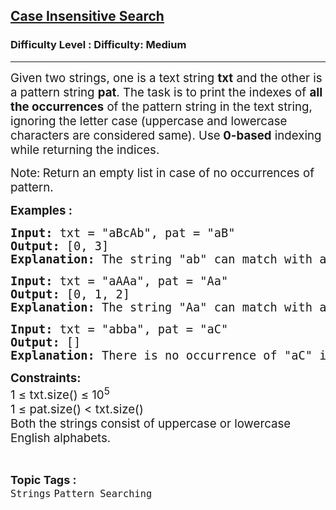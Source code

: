 <h2><a href="https://www.geeksforgeeks.org/problems/case-insensitive-search/1?page=1&category=Pattern%20Searching&sortBy=difficulty">Case Insensitive Search</a></h2><h3>Difficulty Level : Difficulty: Medium</h3><hr><div class="problems_problem_content__Xm_eO"><p><span style="font-size: 14pt;">Given two strings, one is a text string&nbsp;<strong>txt</strong>&nbsp;and the other is a pattern string&nbsp;<strong>pat</strong>. The task is to print the indexes of&nbsp;<strong>all the occurrences</strong> of the pattern string in the text string, ignoring the letter case (uppercase and lowercase characters are considered same)</span><span style="font-size: 14pt;">. Use</span><strong style="font-size: 14pt;">&nbsp;0-based</strong><span style="font-size: 14pt;">&nbsp;indexing while returning the indices.&nbsp;</span></p>
<p><span style="font-size: 14pt;">Note:<strong>&nbsp;</strong>Return an empty list in case of no occurrences of pattern.<br></span></p>
<p><span style="font-size: 14pt;"><strong>Examples :</strong></span></p>
<pre><span style="font-size: 18.6667px;"><strong>Input: </strong>txt = "aBcAb", pat = "aB"<strong>
Output: </strong>[0, 3]<strong>
Explanation: </strong>The string "ab" can match with any of the following strings: "ab", "Ab", "aB" and "AB". So, pat occurs twice in txt, first occurrence starts from index 0 and second from index 3.</span></pre>
<pre><span style="font-size: 18.6667px;"><strong>Input: </strong>txt = "aAAa", pat = "Aa"<strong>
Output: </strong>[0, 1, 2]<strong>
Explanation: </strong>The string "Aa" can match with any of the following strings: "aa", "aA", "Aa" and "AA". So, pat occurs thrice in txt, first occurrence starts from index 0, second from index 2 and third from index 3.</span></pre>
<pre><span style="font-size: 18.6667px;"><strong>Input: </strong>txt = "abba", pat = "aC"<strong>
Output:</strong> []<strong>
Explanation:</strong> There is no occurrence of "aC" in "abba".</span></pre>
<p><span style="font-size: 14pt;"><strong>Constraints:</strong><br>1 ≤ txt.size() ≤ 10<sup>5</sup><br>1 ≤ pat.size() &lt; txt.size()<br>Both the strings consist of uppercase or lowercase English alphabets.</span></p></div><br><p><span style=font-size:18px><strong>Topic Tags : </strong><br><code>Strings</code>&nbsp;<code>Pattern Searching</code>&nbsp;